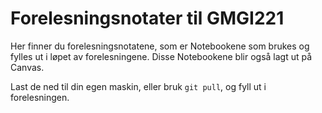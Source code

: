 # Forelesningsnotater til GMGI221

Her finner du forelesningsnotatene, som er Notebookene som brukes og fylles ut i løpet av forelesningene. Disse Notebookene blir også lagt ut på Canvas.

Last de ned til din egen maskin, eller bruk `git pull`, og fyll ut i forelesningen.
